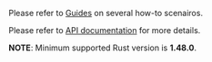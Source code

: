 
Please refer to [Guides](https://reign.rs/guides) on several how-to scenairos.

Please refer to [API documentation](https://docs.rs/reign_model) for more details.

**NOTE**: Minimum supported Rust version is **1.48.0**.
